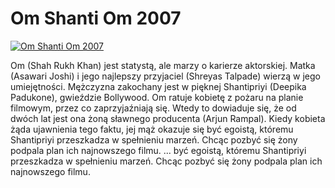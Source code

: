 Om Shanti Om 2007 
=============
[![Om Shanti Om 2007 ](http://vidos.pl/images/player.gif)](http://vidos.pl/om-shanti-om-2007)

 Om (Shah Rukh Khan) jest statystą, ale marzy o karierze aktorskiej. Matka (Asawari Joshi) i jego najlepszy przyjaciel (Shreyas Talpade) wierzą w jego umiejętności. Mężczyzna zakochany jest w pięknej Shantipriyi (Deepika Padukone), gwieździe Bollywood. Om ratuje kobietę z pożaru na planie filmowym, przez co zaprzyjaźniają się. Wtedy to dowiaduje się, że od dwóch lat jest ona żoną sławnego producenta (Arjun Rampal). Kiedy kobieta żąda ujawnienia tego faktu, jej mąż okazuje się być egoistą, któremu Shantipriyi przeszkadza w spełnieniu marzeń. Chcąc pozbyć się żony podpala plan ich najnowszego filmu.  ... być egoistą, któremu Shantipriyi przeszkadza w spełnieniu marzeń. Chcąc pozbyć się żony podpala plan ich najnowszego filmu.
